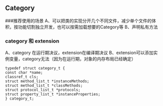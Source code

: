 ## Category
###推荐使用的场景
A、可以把类的实现分开几个不同文件，减少单个文件的体积，按功能切割独立开发，也可以按需加载想要的Category等
B、声明私有方法
### category 和 extension
A、category 在运行期决议，extension在编译期决议
B、extension可以添加实例变量，category无法（因为在运行期，对象的内存布局已经确定）
```
typedef struct category_t {
const char *name;
classref_t cls;
struct method_list_t *instanceMethods;
struct method_list_t *classMethods;
struct protocol_list_t *protocols;
struct property_list_t *instanceProperties;
} category_t;
```
